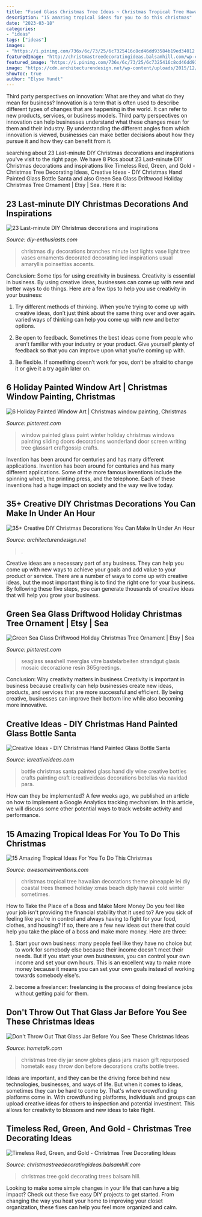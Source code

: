 ```yaml
---
title: "Fused Glass Christmas Tree Ideas ~ Christmas Tropical Tree Hawaiian Decorations Theme Pineapple Lei Diy Coastal Trees Themed Holiday Xmas Beach Diply Hawaii Cold Winter Sometimes"
description: "15 amazing tropical ideas for you to do this christmas"
date: "2023-03-18"
categories:
- "ideas"
tags: ["ideas"]
images:
- "https://i.pinimg.com/736x/6c/73/25/6c7325416c8cd46dd93584b19ed34012.jpg"
featuredImage: "http://christmastreedecoratingideas.balsamhill.com/wp-content/uploads/2016/02/DSC_0122-resize.jpg"
featured_image: "https://i.pinimg.com/736x/6c/73/25/6c7325416c8cd46dd93584b19ed34012.jpg"
image: "https://cdn.architecturendesign.net/wp-content/uploads/2015/12/AD-Christmas-Decorations-You-Can-Make-In-An-Hour-25.jpg"
ShowToc: true
author: "Elyse Yundt"
---
```



Third party perspectives on innovation: What are they and what do they mean for business?
Innovation is a term that is often used to describe different types of changes that are happening in the world. It can refer to new products, services, or business models. Third party perspectives on innovation can help businesses understand what these changes mean for them and their industry. By understanding the different angles from which innovation is viewed, businesses can make better decisions about how they pursue it and how they can benefit from it.

	

		
searching about 23 Last-minute DIY Christmas decorations and inspirations you've visit to the right page. We have 8 Pics about 23 Last-minute DIY Christmas decorations and inspirations like Timeless Red, Green, and Gold - Christmas Tree Decorating Ideas, Creative Ideas - DIY Christmas Hand Painted Glass Bottle Santa and also Green Sea Glass Driftwood Holiday Christmas Tree Ornament | Etsy | Sea. Here it is:
		
    
## 23 Last-minute DIY Christmas Decorations And Inspirations

<img loading=lazy src="http://www.diy-enthusiasts.com/wp-content/uploads/2013/12/last-minute-diy-christmas-decorations-branches-vase-fur-light-chains.jpg" onerror="this.onerror=null;this.src='https://tse1.mm.bing.net/th?id=OIP.3kSDEShgJlnM46TTSibsNgHaKh&amp;pid=15.1';" alt="23 Last-minute DIY Christmas decorations and inspirations">

_Source: diy-enthusiasts.com_

>christmas diy decorations branches minute last lights vase light tree vases ornaments decorated decorating led inspirations usual amaryllis poinsettias accents. 

	

Conclusion: Some tips for using creativity in business.
Creativity is essential in business. By using creative ideas, businesses can come up with new and better ways to do things. Here are a few tips to help you use creativity in your business:
1. Try different methods of thinking. When you’re trying to come up with creative ideas, don’t just think about the same thing over and over again. varied ways of thinking can help you come up with new and better options.

2. Be open to feedback. Sometimes the best ideas come from people who aren’t familiar with your industry or your product. Give yourself plenty of feedback so that you can improve upon what you’re coming up with.

3. Be flexible. If something doesn’t work for you, don’t be afraid to change it or give it a try again later on.

    
## 6 Holiday Painted Window Art | Christmas Window Painting, Christmas

<img loading=lazy src="https://i.pinimg.com/736x/6c/73/25/6c7325416c8cd46dd93584b19ed34012.jpg" onerror="this.onerror=null;this.src='https://tse4.mm.bing.net/th?id=OIP.u6MRayZFP29kTNWTn_I4YQHaKb&amp;pid=15.1';" alt="6 Holiday Painted Window Art | Christmas window painting, Christmas">

_Source: pinterest.com_

>window painted glass paint winter holiday christmas windows painting sliding doors decorations wonderland door screen writing tree glassart craftgossip crafts. 

	

Invention has been around for centuries and has many different applications.
Invention has been around for centuries and has many different applications. Some of the more famous inventions include the spinning wheel, the printing press, and the telephone. Each of these inventions had a huge impact on society and the way we live today.

    
## 35+ Creative DIY Christmas Decorations You Can Make In Under An Hour

<img loading=lazy src="https://cdn.architecturendesign.net/wp-content/uploads/2015/12/AD-Christmas-Decorations-You-Can-Make-In-An-Hour-25.jpg" onerror="this.onerror=null;this.src='https://tse2.mm.bing.net/th?id=OIP.ddVpQSnac8gfJP0bqbeYigHaJ4&amp;pid=15.1';" alt="35+ Creative DIY Christmas Decorations You Can Make In Under An Hour">

_Source: architecturendesign.net_

>. 

	

Creative ideas are a necessary part of any business. They can help you come up with new ways to achieve your goals and add value to your product or service. There are a number of ways to come up with creative ideas, but the most important thing is to find the right one for your business. By following these five steps, you can generate thousands of creative ideas that will help you grow your business.

    
## Green Sea Glass Driftwood Holiday Christmas Tree Ornament | Etsy | Sea

<img loading=lazy src="https://i.pinimg.com/736x/f5/5c/3e/f55c3ee4affe445ed81361ecca0b5d94--driftwood-sea-glass.jpg" onerror="this.onerror=null;this.src='https://tse4.mm.bing.net/th?id=OIP.PdIRt74NyWJkJRhUD0JkkQHaJ4&amp;pid=15.1';" alt="Green Sea Glass Driftwood Holiday Christmas Tree Ornament | Etsy | Sea">

_Source: pinterest.com_

>seaglass seashell meerglas vitre bastelarbeiten strandgut glasis mosaic decorazione resin 365greetings. 

	

Conclusion: Why creativity matters in business
Creativity is important in business because creativity can help businesses create new ideas, products, and services that are more successful and efficient. By being creative, businesses can improve their bottom line while also becoming more innovative.

    
## Creative Ideas - DIY Christmas Hand Painted Glass Bottle Santa

<img loading=lazy src="http://www.icreativeideas.com/wp-content/uploads/2014/12/Creative-Ideas-DIY-Christmas-Hand-Painted-Glass-Bottle-Santa-1.jpg?0e38ad" onerror="this.onerror=null;this.src='https://tse2.mm.bing.net/th?id=OIP.jwqPXFhVsc7nBUk82KxQOgHaHF&amp;pid=15.1';" alt="Creative Ideas - DIY Christmas Hand Painted Glass Bottle Santa">

_Source: icreativeideas.com_

>bottle christmas santa painted glass hand diy wine creative bottles crafts painting craft icreativeideas decorations botellas via navidad para. 

	

How can they be implemented?
A few weeks ago, we published an article on how to implement a Google Analytics tracking mechanism. In this article, we will discuss some other potential ways to track website activity and performance.

    
## 15 Amazing Tropical Ideas For You To Do This Christmas

<img loading=lazy src="http://www.awesomeinventions.com/wp-content/uploads/2014/12/lei-christmas-tree.jpg" onerror="this.onerror=null;this.src='https://tse2.mm.bing.net/th?id=OIP.0R2QJtp8VJM9NvPCD6ZoogHaK3&amp;pid=15.1';" alt="15 Amazing Tropical Ideas For You To Do This Christmas">

_Source: awesomeinventions.com_

>christmas tropical tree hawaiian decorations theme pineapple lei diy coastal trees themed holiday xmas beach diply hawaii cold winter sometimes. 

	

How to Take the Place of a Boss and Make More Money
Do you feel like your job isn't providing the financial stability that it used to? Are you sick of feeling like you're in control and always having to fight for your food, clothes, and housing? If so, there are a few new ideas out there that could help you take the place of a boss and make more money. Here are three:
1. Start your own business: many people feel like they have no choice but to work for somebody else because their income doesn't meet their needs. But if you start your own businesses, you can control your own income and set your own hours. This is an excellent way to make more money because it means you can set your own goals instead of working towards somebody else's.

2. become a freelancer: freelancing is the process of doing freelance jobs without getting paid for them.

    
## Don&#039;t Throw Out That Glass Jar Before You See These Christmas Ideas

<img loading=lazy src="https://cdn-fastly.hometalk.com/media/2016/10/19/3583085/s-don-t-throw-out-that-glass-jar-before-you-see-these-christmas-ideas-christmas-decorations.jpg?size=1600x1000&amp;nocrop=1" onerror="this.onerror=null;this.src='https://tse1.mm.bing.net/th?id=OIP.l_2A-ZDVR35ArqG7WWs79AHaLM&amp;pid=15.1';" alt="Don&#039;t Throw Out That Glass Jar Before You See These Christmas Ideas">

_Source: hometalk.com_

>christmas tree diy jar snow globes glass jars mason gift repurposed hometalk easy throw don before decorations crafts bottle trees. 

	

Ideas are important, and they can be the driving force behind new technologies, businesses, and ways of life. But when it comes to ideas, sometimes they can be hard to come by. That's where crowdfunding platforms come in. With crowdfunding platforms, individuals and groups can upload creative ideas for others to inspection and potential investment. This allows for creativity to blossom and new ideas to take flight.

    
## Timeless Red, Green, And Gold - Christmas Tree Decorating Ideas

<img loading=lazy src="http://christmastreedecoratingideas.balsamhill.com/wp-content/uploads/2016/02/DSC_0122-resize.jpg" onerror="this.onerror=null;this.src='https://tse2.mm.bing.net/th?id=OIP.UXBJK3JMVeZxvcVOzi1y0QHaLH&amp;pid=15.1';" alt="Timeless Red, Green, and Gold - Christmas Tree Decorating Ideas">

_Source: christmastreedecoratingideas.balsamhill.com_

>christmas tree gold decorating trees balsam hill. 

	

Looking to make some simple changes in your life that can have a big impact? Check out these five easy DIY projects to get started. From changing the way you heat your home to improving your closet organization, these fixes can help you feel more organized and calm.

